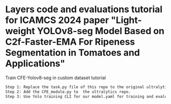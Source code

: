 # Layers code and evaluations tutorial for ICAMCS 2024 paper "Light-weight YOLOv8-seg Model Based on C2f-Faster-EMA For Ripeness Segmentation in Tomatoes and Applications"

Train CFE-Yolov8-seg in custom dataset tutorial
```bash
Step 1: Replace the task.py file of this repo to the original ultralytics repo.
Step 2: Add the CFE_module.py to  the ultralytics repo.
Step 3: Use Yolo training CLI for our model.yaml for training and evaluations.

